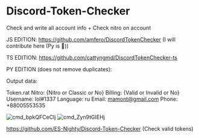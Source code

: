 # Discord-Token-Checker
Check and write all account info + Check nitro on account

JS EDITION: https://github.com/amfero/DiscordTokenChecker (I will contribute here (Py is 🤢))

TS EDITION: https://github.com/cattyngmd/DiscordTokenChecker-ts

PY EDITION (does not remove duplicates):

Output data:

Token.rat Nitro: {Nitro or Classic or No} Billing: {Valid or Invalid or No} Username: lol#1337 Language: ru Email: mamont@gmail.com Phone: +88005553535

![cmd_bpkQFCeCIj](https://user-images.githubusercontent.com/49491499/121934641-01c2d680-cd61-11eb-9c75-1b312bd87081.png)
![cmd_Zyn9tGIEHj](https://user-images.githubusercontent.com/49491499/121754523-4d416e80-cb2e-11eb-85ee-23cf5def06b2.png)

https://github.com/ES-Nighty/Discord-Token-Checker (Check valid tokens)
